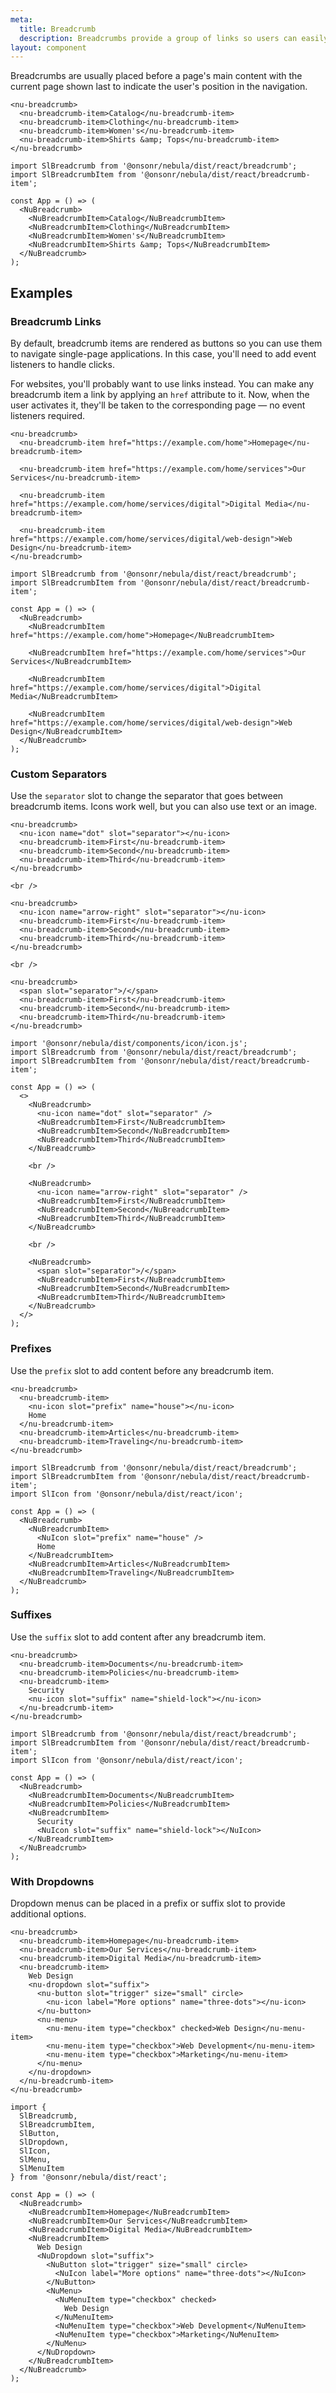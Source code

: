 ```yaml
---
meta:
  title: Breadcrumb
  description: Breadcrumbs provide a group of links so users can easily navigate a website's hierarchy.
layout: component
---
```


Breadcrumbs are usually placed before a page's main content with the current page shown last to indicate the user's position in the navigation.

```html:preview
<nu-breadcrumb>
  <nu-breadcrumb-item>Catalog</nu-breadcrumb-item>
  <nu-breadcrumb-item>Clothing</nu-breadcrumb-item>
  <nu-breadcrumb-item>Women's</nu-breadcrumb-item>
  <nu-breadcrumb-item>Shirts &amp; Tops</nu-breadcrumb-item>
</nu-breadcrumb>
```

```jsx:react
import SlBreadcrumb from '@onsonr/nebula/dist/react/breadcrumb';
import SlBreadcrumbItem from '@onsonr/nebula/dist/react/breadcrumb-item';

const App = () => (
  <NuBreadcrumb>
    <NuBreadcrumbItem>Catalog</NuBreadcrumbItem>
    <NuBreadcrumbItem>Clothing</NuBreadcrumbItem>
    <NuBreadcrumbItem>Women's</NuBreadcrumbItem>
    <NuBreadcrumbItem>Shirts &amp; Tops</NuBreadcrumbItem>
  </NuBreadcrumb>
);
```

## Examples

### Breadcrumb Links

By default, breadcrumb items are rendered as buttons so you can use them to navigate single-page applications. In this case, you'll need to add event listeners to handle clicks.

For websites, you'll probably want to use links instead. You can make any breadcrumb item a link by applying an `href` attribute to it. Now, when the user activates it, they'll be taken to the corresponding page — no event listeners required.

```html:preview
<nu-breadcrumb>
  <nu-breadcrumb-item href="https://example.com/home">Homepage</nu-breadcrumb-item>

  <nu-breadcrumb-item href="https://example.com/home/services">Our Services</nu-breadcrumb-item>

  <nu-breadcrumb-item href="https://example.com/home/services/digital">Digital Media</nu-breadcrumb-item>

  <nu-breadcrumb-item href="https://example.com/home/services/digital/web-design">Web Design</nu-breadcrumb-item>
</nu-breadcrumb>
```

```jsx:react
import SlBreadcrumb from '@onsonr/nebula/dist/react/breadcrumb';
import SlBreadcrumbItem from '@onsonr/nebula/dist/react/breadcrumb-item';

const App = () => (
  <NuBreadcrumb>
    <NuBreadcrumbItem href="https://example.com/home">Homepage</NuBreadcrumbItem>

    <NuBreadcrumbItem href="https://example.com/home/services">Our Services</NuBreadcrumbItem>

    <NuBreadcrumbItem href="https://example.com/home/services/digital">Digital Media</NuBreadcrumbItem>

    <NuBreadcrumbItem href="https://example.com/home/services/digital/web-design">Web Design</NuBreadcrumbItem>
  </NuBreadcrumb>
);
```

### Custom Separators

Use the `separator` slot to change the separator that goes between breadcrumb items. Icons work well, but you can also use text or an image.

```html:preview
<nu-breadcrumb>
  <nu-icon name="dot" slot="separator"></nu-icon>
  <nu-breadcrumb-item>First</nu-breadcrumb-item>
  <nu-breadcrumb-item>Second</nu-breadcrumb-item>
  <nu-breadcrumb-item>Third</nu-breadcrumb-item>
</nu-breadcrumb>

<br />

<nu-breadcrumb>
  <nu-icon name="arrow-right" slot="separator"></nu-icon>
  <nu-breadcrumb-item>First</nu-breadcrumb-item>
  <nu-breadcrumb-item>Second</nu-breadcrumb-item>
  <nu-breadcrumb-item>Third</nu-breadcrumb-item>
</nu-breadcrumb>

<br />

<nu-breadcrumb>
  <span slot="separator">/</span>
  <nu-breadcrumb-item>First</nu-breadcrumb-item>
  <nu-breadcrumb-item>Second</nu-breadcrumb-item>
  <nu-breadcrumb-item>Third</nu-breadcrumb-item>
</nu-breadcrumb>
```

```jsx:react
import '@onsonr/nebula/dist/components/icon/icon.js';
import SlBreadcrumb from '@onsonr/nebula/dist/react/breadcrumb';
import SlBreadcrumbItem from '@onsonr/nebula/dist/react/breadcrumb-item';

const App = () => (
  <>
    <NuBreadcrumb>
      <nu-icon name="dot" slot="separator" />
      <NuBreadcrumbItem>First</NuBreadcrumbItem>
      <NuBreadcrumbItem>Second</NuBreadcrumbItem>
      <NuBreadcrumbItem>Third</NuBreadcrumbItem>
    </NuBreadcrumb>

    <br />

    <NuBreadcrumb>
      <nu-icon name="arrow-right" slot="separator" />
      <NuBreadcrumbItem>First</NuBreadcrumbItem>
      <NuBreadcrumbItem>Second</NuBreadcrumbItem>
      <NuBreadcrumbItem>Third</NuBreadcrumbItem>
    </NuBreadcrumb>

    <br />

    <NuBreadcrumb>
      <span slot="separator">/</span>
      <NuBreadcrumbItem>First</NuBreadcrumbItem>
      <NuBreadcrumbItem>Second</NuBreadcrumbItem>
      <NuBreadcrumbItem>Third</NuBreadcrumbItem>
    </NuBreadcrumb>
  </>
);
```

### Prefixes

Use the `prefix` slot to add content before any breadcrumb item.

```html:preview
<nu-breadcrumb>
  <nu-breadcrumb-item>
    <nu-icon slot="prefix" name="house"></nu-icon>
    Home
  </nu-breadcrumb-item>
  <nu-breadcrumb-item>Articles</nu-breadcrumb-item>
  <nu-breadcrumb-item>Traveling</nu-breadcrumb-item>
</nu-breadcrumb>
```

```jsx:react
import SlBreadcrumb from '@onsonr/nebula/dist/react/breadcrumb';
import SlBreadcrumbItem from '@onsonr/nebula/dist/react/breadcrumb-item';
import SlIcon from '@onsonr/nebula/dist/react/icon';

const App = () => (
  <NuBreadcrumb>
    <NuBreadcrumbItem>
      <NuIcon slot="prefix" name="house" />
      Home
    </NuBreadcrumbItem>
    <NuBreadcrumbItem>Articles</NuBreadcrumbItem>
    <NuBreadcrumbItem>Traveling</NuBreadcrumbItem>
  </NuBreadcrumb>
);
```

### Suffixes

Use the `suffix` slot to add content after any breadcrumb item.

```html:preview
<nu-breadcrumb>
  <nu-breadcrumb-item>Documents</nu-breadcrumb-item>
  <nu-breadcrumb-item>Policies</nu-breadcrumb-item>
  <nu-breadcrumb-item>
    Security
    <nu-icon slot="suffix" name="shield-lock"></nu-icon>
  </nu-breadcrumb-item>
</nu-breadcrumb>
```

```jsx:react
import SlBreadcrumb from '@onsonr/nebula/dist/react/breadcrumb';
import SlBreadcrumbItem from '@onsonr/nebula/dist/react/breadcrumb-item';
import SlIcon from '@onsonr/nebula/dist/react/icon';

const App = () => (
  <NuBreadcrumb>
    <NuBreadcrumbItem>Documents</NuBreadcrumbItem>
    <NuBreadcrumbItem>Policies</NuBreadcrumbItem>
    <NuBreadcrumbItem>
      Security
      <NuIcon slot="suffix" name="shield-lock"></NuIcon>
    </NuBreadcrumbItem>
  </NuBreadcrumb>
);
```

### With Dropdowns

Dropdown menus can be placed in a prefix or suffix slot to provide additional options.

```html:preview
<nu-breadcrumb>
  <nu-breadcrumb-item>Homepage</nu-breadcrumb-item>
  <nu-breadcrumb-item>Our Services</nu-breadcrumb-item>
  <nu-breadcrumb-item>Digital Media</nu-breadcrumb-item>
  <nu-breadcrumb-item>
    Web Design
    <nu-dropdown slot="suffix">
      <nu-button slot="trigger" size="small" circle>
        <nu-icon label="More options" name="three-dots"></nu-icon>
      </nu-button>
      <nu-menu>
        <nu-menu-item type="checkbox" checked>Web Design</nu-menu-item>
        <nu-menu-item type="checkbox">Web Development</nu-menu-item>
        <nu-menu-item type="checkbox">Marketing</nu-menu-item>
      </nu-menu>
    </nu-dropdown>
  </nu-breadcrumb-item>
</nu-breadcrumb>
```

```jsx:react
import {
  SlBreadcrumb,
  SlBreadcrumbItem,
  SlButton,
  SlDropdown,
  SlIcon,
  SlMenu,
  SlMenuItem
} from '@onsonr/nebula/dist/react';

const App = () => (
  <NuBreadcrumb>
    <NuBreadcrumbItem>Homepage</NuBreadcrumbItem>
    <NuBreadcrumbItem>Our Services</NuBreadcrumbItem>
    <NuBreadcrumbItem>Digital Media</NuBreadcrumbItem>
    <NuBreadcrumbItem>
      Web Design
      <NuDropdown slot="suffix">
        <NuButton slot="trigger" size="small" circle>
          <NuIcon label="More options" name="three-dots"></NuIcon>
        </NuButton>
        <NuMenu>
          <NuMenuItem type="checkbox" checked>
            Web Design
          </NuMenuItem>
          <NuMenuItem type="checkbox">Web Development</NuMenuItem>
          <NuMenuItem type="checkbox">Marketing</NuMenuItem>
        </NuMenu>
      </NuDropdown>
    </NuBreadcrumbItem>
  </NuBreadcrumb>
);
```
